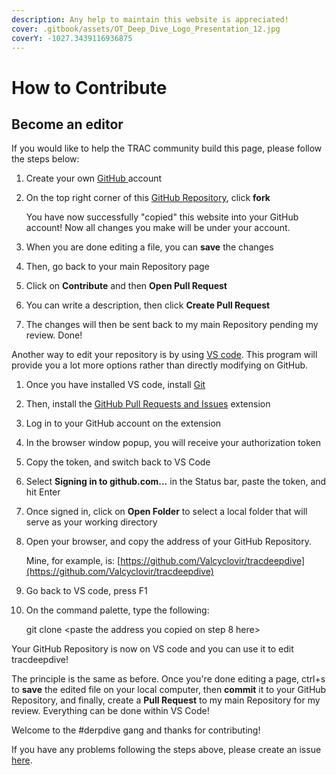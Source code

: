 ```yaml
---
description: Any help to maintain this website is appreciated!
cover: .gitbook/assets/OT_Deep_Dive_Logo_Presentation_12.jpg
coverY: -1027.3439116936875
---
```


# How to Contribute

## Become an editor

If you would like to help the TRAC community build this page, please follow the steps below:

1. Create your own [GitHub ](https://github.com/)account
2.  On the top right corner of this [GitHub Repository](https://github.com/Valcyclovir/tracdeepdive), click **fork**&#x20;

    You have now successfully "copied" this website into your GitHub account! Now all changes you make will be under your account.&#x20;
3. When you are done editing a file, you can **save** the changes
4. Then, go back to your main Repository page
5. &#x20;Click on **Contribute** and then **Open Pull Request**
6. You can write a description, then click **Create Pull Request**
7. &#x20;The changes will then be sent back to my main Repository pending my review. Done!

Another way to edit your repository is by using [VS code](https://code.visualstudio.com/). This program will provide you a lot more options rather than directly modifying on GitHub.&#x20;

1. Once you have installed VS code, install [Git](https://git-scm.com/download)
2. Then, install the [GitHub Pull Requests and Issues](https://marketplace.visualstudio.com/items?itemName=GitHub.vscode-pull-request-github) extension
3. Log in to your GitHub account on the extension
4. In the browser window popup, you will receive your authorization token
5. Copy the token, and switch back to VS Code
6. Select **Signing in to github.com...** in the Status bar, paste the token, and hit Enter
7. Once signed in, click on **Open Folder** to select a local folder that will serve as your working directory
8.  Open your browser, and copy the address of your GitHub Repository.&#x20;

    Mine, for example, is: [https://github.com/Valcyclovir/tracdeepdive](https://github.com/Valcyclovir/tracdeepdive)
9. Go back to VS code, press F1
10. On the command palette, type the following:

    git clone \<paste the address you copied on step 8 here>

Your GitHub Repository is now on VS code and you can use it to edit tracdeepdive!

The principle is the same as before. Once you're done editing a page, ctrl+s to **save** the edited file on your local computer, then **commit** it to your GitHub Repository, and finally, create a **Pull Request** to my main Repository for my review. Everything can be done within VS Code!

Welcome to the #derpdive gang and thanks for contributing!

If you have any problems following the steps above, please create an issue [here](https://github.com/Valcyclovir/tracdeepdive/issues).&#x20;

